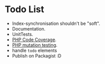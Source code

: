 # Todo List

- Index-synchronisation shouldn't be "soft".
- Documentation.
- UnitTests.
- [PHP Code Coverage](https://github.com/sebastianbergmann/php-code-coverage).
- [PHP mutation testing](https://infection.github.io/).
- handle `todo` elements
- Publish on Packagist :D
